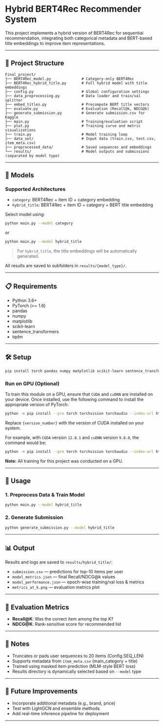# Hybrid BERT4Rec Recommender System

This project implements a hybrid version of BERT4Rec for sequential recommendation, integrating both categorical metadata and BERT-based title embeddings to improve item representations.

---

## 📁 Project Structure

```plaintext
Final_project/
├── BERT4Rec_model.py              # Category-only BERT4Rec
├── BERT4Rec_hybrid_title.py       # Full hybrid model with title embeddings
├── config.py                      # Global configuration settings
├── data_preprocessing.py          # Data loader and train/val splitter
├── embed_titles.py                # Precompute BERT title vectors
├── evaluate.py                    # Evaluation (Recall@k, NDCG@k)
├── generate_submission.py         # Generate submission.csv for Kaggle
├── main.py                        # Training/evaluation script
├── plot.py                        # Training curve and metric visualizations
├── train.py                       # Model training loop
├── data_set/                      # Input data (train.csv, test.csv, item_meta.csv)
├── preprocessed_data/             # Saved sequences and embeddings
└── results/                       # Model outputs and submissions (separated by model type)
```

---

## 🧠 Models

### Supported Architectures

- `category`: BERT4Rec + item ID + category embedding
- `hybrid_title`: BERT4Rec + item ID + category + BERT title embedding

Select model using:

```bash
python main.py --model category
```

or

```bash
python main.py --model hybrid_title
```

> For `hybrid_title`, the title embeddings will be automatically generated.

All results are saved to subfolders in `results/{model_type}/`.

---

## 📋 Requirements

- Python 3.6+
- PyTorch (>= 1.6)
- pandas
- numpy
- matplotlib
- scikit-learn
- sentence_transformers
- tqdm

---

## 🛠️ Setup

```bash
pip install torch pandas numpy matplotlib scikit-learn sentence_transformers tqdm
```

### Run on GPU (Optional)

To train this module on a GPU, ensure that `CUDA` and `cuDNN` are installed on your device. Once installed, use the following command to install the appropriate version of PyTorch:

```bash
python -m pip install --pre torch torchvision torchaudio --index-url https://download.pytorch.org/whl/nightly/cu{version_number}
```

Replace `{version_number}` with the version of CUDA installed on your system.

For example, with `CUDA` version `12.8.1` and `cuDNN` version `9.8.0`, the command would be:

```bash
python -m pip install --pre torch torchvision torchaudio --index-url https://download.pytorch.org/whl/nightly/cu128
```

**Note:** All training for this project was conducted on a GPU.

---

## 🚀 Usage

### 1. Preprocess Data & Train Model

```bash
python main.py --model hybrid_title
```

### 2. Generate Submission

```bash
python generate_submission.py --model hybrid_title
```

---

## 📊 Output

Results and logs are saved to `results/hybrid_title/`:

- `submission.csv` — predictions for top-10 items per user
- `model_metrics.json` — final Recall/NDCG@k values
- `model_performance.json` — epoch-wise training/val loss & metrics
- `metrics_at_k.png` — evaluation metrics plot

---

## 🔬 Evaluation Metrics

- **Recall@K**: Was the correct item among the top K?
- **NDCG@K**: Rank-sensitive score for recommended list

---

## 📌 Notes

- Truncates or pads user sequences to 20 items (Config.SEQ_LEN)
- Supports metadata from `item_meta.csv` (main_category + title)
- Trained using masked item prediction (MLM-style BERT loss)
- Results directory is dynamically selected based on `--model` type

---

## 🧩 Future Improvements

- Incorporate additional metadata (e.g., brand, price)
- Test with LightGCN and ensemble methods
- Add real-time inference pipeline for deployment

---
